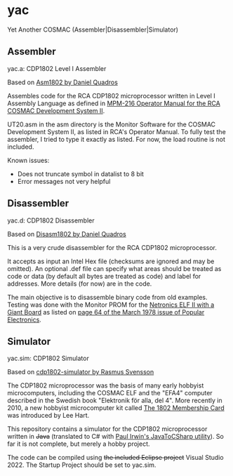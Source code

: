 ﻿# yac
Yet Another COSMAC (Assembler|Disassembler|Simulator)

## Assembler
yac.a: CDP1802 Level I Assembler

Based on [Asm1802 by Daniel Quadros](https://github.com/dquadros/Asm1802)

Assembles code for the RCA CDP1802 microprocessor written
in Level I Assembly Language as defined in [MPM-216 Operator 
Manual for the RCA COSMAC Development System II](https://archive.org/details/bitsavers_rcacosmacMentSystemIIOperatingManualOct1977_13596670).

UT20.asm in the asm directory is the Monitor Software for
the COSMAC Development System II, as listed in RCA's
Operator Manual. To fully test the assembler, I tried to
type it exactly as listed. For now, the load routine is
not included.

Known issues:
* Does not truncate symbol in datalist to 8 bit
* Error messages not very helpful

## Disassembler
yac.d: CDP1802 Disassembler

Based on [Disasm1802 by Daniel Quadros](https://github.com/dquadros/Disasm1802)

This is a very crude disassembler for the RCA CDP1802 microprocessor.

It accepts as input an Intel Hex file (checksums are ignored and may be
omitted). An optional .def file can specify what areas should be treated
as code or data (by default all bytes are treated as code) and label for
addresses. More details (for now) are in the code.

The main objective is to disassemble binary code from old examples. Testing
was done with the Monitor PROM for the
[Netronics ELF II with a Giant Board](https://en.wikipedia.org/wiki/ELF_II)
as listed on [page 64 of the March 1978 issue of Popular Electronics](https://archive.org/details/197803PopularElectronics/page/62/mode/1up).

## Simulator
yac.sim: CDP1802 Simulator

Based on [cdp1802-simulator by Rasmus Svensson](https://github.com/raek/cdp1802-simulator)

The CDP1802 microprocessor was the basis of many early hobbyist
microcomputers, including the COSMAC ELF and the "EFA4" computer
described in the Swedish book "Elektronik för alla, del 4". More
recently in 2010, a new hobbyist microcomputer kit called [The 1802
Membership Card](https://www.sunrise-ev.com/1802.htm) was introduced by Lee Hart.

This repository contains a simulator for the CDP1802 microprocessor
written in ~~Java~~ (translated to C# with
[Paul Irwin's JavaToCSharp utility](https://github.com/paulirwin/JavaToCSharp)).
So far it is not complete, but merely a hobby project.

The code can be compiled using ~~the included Eclipse project~~ Visual Studio
 2022. The Startup Project should be set to yac.sim.
